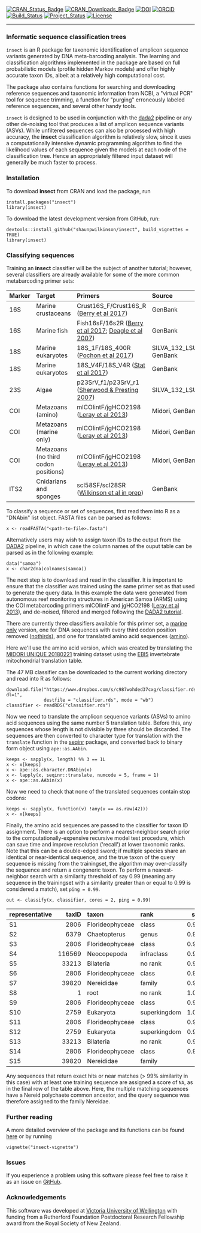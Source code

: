 [![CRAN\_Status\_Badge](http://www.r-pkg.org/badges/version/insect)](https://cran.r-project.org/package=insect)
[![CRAN\_Downloads\_Badge](http://cranlogs.r-pkg.org/badges/grand-total/insect)](https://cran.r-project.org/package=insect)
[![DOI](https://zenodo.org/badge/87808693.svg)](https://zenodo.org/badge/latestdoi/87808693)
[![ORCiD](https://img.shields.io/badge/ORCiD-0000--0002--7332--7931-brightgreen.svg)](http://orcid.org/0000-0002-7332-7931)
[![Build\_Status](https://travis-ci.org/shaunpwilkinson/insect.svg?branch=master)](https://travis-ci.org/shaunpwilkinson/insect)
[![Project\_Status](http://www.repostatus.org/badges/latest/active.svg)](http://www.repostatus.org/#active)
[![License](https://img.shields.io/badge/License-GPL%20v3-blue.svg)](http://www.gnu.org/licenses/gpl-3.0)

------------------------------------------------------------------------

### Informatic sequence classification trees

`insect` is an R package for taxonomic identification of amplicon
sequence variants generated by DNA meta-barcoding analysis. The learning
and classification algorithms implemented in the package are based on
full probabilistic models (profile hidden Markov models) and offer
highly accurate taxon IDs, albeit at a relatively high computational
cost.

The package also contains functions for searching and downloading
reference sequences and taxonomic information from NCBI, a "virtual PCR"
tool for sequence trimming, a function for "purging" erroneously labeled
reference sequences, and several other handy tools.

`insect` is designed to be used in conjunction with the
[dada2](https://benjjneb.github.io/dada2/index.html) pipeline or any
other de-noising tool that produces a list of amplicon sequence variants
(ASVs). While unfiltered sequences can also be processed with high
accuracy, the **insect** classification algorithm is relatively slow,
since it uses a computationally intensive dynamic programming algorithm
to find the likelihood values of each sequence given the models at each
node of the classification tree. Hence an appropriately filtered input
dataset will generally be much faster to process.

### Installation

To download **insect** from CRAN and load the package, run

    install.packages("insect")
    library(insect)

To download the latest development version from GitHub, run:

    devtools::install_github("shaunpwilkinson/insect", build_vignettes = TRUE) 
    library(insect)

### Classifying sequences

Training an **insect** classifier will be the subject of another
tutorial; however, several classifiers are already available for some of
the more common metabarcoding primer sets:

<!-- note newlines needed between html tags and code chunk -->
<table>
<thead>
<tr class="header">
<th align="left">Marker</th>
<th align="left">Target</th>
<th align="left">Primers</th>
<th align="left">Source</th>
<th align="left">Version</th>
<th align="right">Date</th>
<th align="left">Download</th>
</tr>
</thead>
<tbody>
<tr class="odd">
<td align="left">16S</td>
<td align="left">Marine crustaceans</td>
<td align="left">Crust16S_F/Crust16S_R (<a href="https://www.ncbi.nlm.nih.gov/pmc/articles/PMC5528208/">Berry et al 2017</a>)</td>
<td align="left">GenBank</td>
<td align="left">4</td>
<td align="right">20180626</td>
<td align="left"><a href="https://www.dropbox.com/s/9vl9gj3frw7ng1m/classifier.rds?dl=1">RDS (7.1 MB)</a></td>
</tr>
<tr class="even">
<td align="left">16S</td>
<td align="left">Marine fish</td>
<td align="left">Fish16sF/16s2R (<a href="https://www.ncbi.nlm.nih.gov/pmc/articles/PMC5528208/">Berry et al 2017</a>; <a href="https://www.ncbi.nlm.nih.gov/pmc/articles/PMC1959119/">Deagle et al 2007</a>)</td>
<td align="left">GenBank</td>
<td align="left">4</td>
<td align="right">20180627</td>
<td align="left"><a href="https://www.dropbox.com/s/fvfrd46exdah037/classifier.rds?dl=1">RDS (6.8MB)</a></td>
</tr>
<tr class="odd">
<td align="left">18S</td>
<td align="left">Marine eukaryotes</td>
<td align="left">18S_1F/18S_400R (<a href="https://www.ncbi.nlm.nih.gov/pubmed/24023913">Pochon et al 2017</a>)</td>
<td align="left">SILVA_132_LSUParc, GenBank</td>
<td align="left">5</td>
<td align="right">20180709</td>
<td align="left"><a href="https://www.dropbox.com/s/rmhh1g73jtipagu/classifier.rds?dl=1">RDS (11.8 MB)</a></td>
</tr>
<tr class="even">
<td align="left">18S</td>
<td align="left">Marine eukaryotes</td>
<td align="left">18S_V4F/18S_V4R (<a href="https://www.ncbi.nlm.nih.gov/pubmed/28947818">Stat et al 2017</a>)</td>
<td align="left">GenBank</td>
<td align="left">4</td>
<td align="right">20180525</td>
<td align="left"><a href="https://www.dropbox.com/s/s315gxuo4p24kx8/classifier.rds?dl=1">RDS (11.5 MB)</a></td>
</tr>
<tr class="odd">
<td align="left">23S</td>
<td align="left">Algae</td>
<td align="left">p23SrV_f1/p23SrV_r1 (<a href="https://onlinelibrary.wiley.com/doi/abs/10.1111/j.1529-8817.2007.00341.x">Sherwood &amp; Presting 2007</a>)</td>
<td align="left">SILVA_132_LSUParc</td>
<td align="left">1</td>
<td align="right">20180715</td>
<td align="left"><a href="https://www.dropbox.com/s/6o8cauqrlgnmwp5/classifier.rds?dl=1">RDS (26.9MB)</a></td>
</tr>
<tr class="even">
<td align="left">COI</td>
<td align="left">Metazoans (amino)</td>
<td align="left">mlCOIintF/jgHCO2198 (<a href="https://frontiersinzoology.biomedcentral.com/articles/10.1186/1742-9994-10-34">Leray et al 2013</a>)</td>
<td align="left">Midori, GenBank</td>
<td align="left">4aa</td>
<td align="right">20181009</td>
<td align="left"><a href="https://www.dropbox.com/s/c987wohded37cxg/classifier.rds?dl=1">RDS (47 MB)</a></td>
</tr>
<tr class="odd">
<td align="left">COI</td>
<td align="left">Metazoans (marine only)</td>
<td align="left">mlCOIintF/jgHCO2198 (<a href="https://frontiersinzoology.biomedcentral.com/articles/10.1186/1742-9994-10-34">Leray et al 2013</a>)</td>
<td align="left">Midori, GenBank</td>
<td align="left">4mo</td>
<td align="right">20181009</td>
<td align="left"><a href="https://www.dropbox.com/s/vn1yit2wkug9f7p/classifier.rds?dl=1">RDS (34.1 MB)</a></td>
</tr>
<tr class="even">
<td align="left">COI</td>
<td align="left">Metazoans (no third codon positions)</td>
<td align="left">mlCOIintF/jgHCO2198 (<a href="https://frontiersinzoology.biomedcentral.com/articles/10.1186/1742-9994-10-34">Leray et al 2013</a>)</td>
<td align="left">Midori, GenBank</td>
<td align="left">4nt</td>
<td align="right">20181009</td>
<td align="left"><a href="https://www.dropbox.com/s/bfvqnggi4jt591i/classifier.rds?dl=1">RDS (51.9 MB)</a></td>
</tr>
<tr class="odd">
<td align="left">ITS2</td>
<td align="left">Cnidarians and sponges</td>
<td align="left">scl58SF/scl28SR (<a href="https://www.dropbox.com/s/6hcs1goju60wqi4/README.txt?dl=1">Wilkinson et al in prep</a>)</td>
<td align="left">GenBank</td>
<td align="left">5</td>
<td align="right">20180920</td>
<td align="left"><a href="https://www.dropbox.com/s/f07cka6308ebk2o/classifier.rds?dl=1">RDS (6.6 MB)</a></td>
</tr>
</tbody>
</table>

To classify a sequence or set of sequences, first read them into R as a
"DNAbin" list object. FASTA files can be parsed as follows:

    x <- readFASTA("<path-to-file>.fasta")

Alternatively users may wish to assign taxon IDs to the output from the
[DADA2](https://www.nature.com/articles/nmeth.3869) pipeline, in which
case the column names of the ouput table can be parsed as in the
following example:

    data("samoa") 
    x <- char2dna(colnames(samoa))

The next step is to download and read in the classifier. It is important
to ensure that the classifier was trained using the same primer set as
that used to generate the query data. In this example the data were
generated from autonomous reef monitoring structures in American Samoa
(ARMS) using the COI metabarcoding primers mlCOIintF and jgHCO2198
([Leray et al
2013](https://frontiersinzoology.biomedcentral.com/articles/10.1186/1742-9994-10-34)),
and de-noised, filtered and merged following the [DADA2
tutorial](https://benjjneb.github.io/dada2/tutorial.html).

There are currently three classifiers available for this primer set, a
[marine
only](https://www.dropbox.com/s/vn1yit2wkug9f7p/classifier.rds?dl=1)
version, one for DNA sequences with every third codon position removed
([nothirds](https://www.dropbox.com/s/bfvqnggi4jt591i/classifier.rds?dl=1)),
and one for translated amino acid sequences
([amino](https://www.dropbox.com/s/c987wohded37cxg/classifier.rds?dl=1)).

Here we'll use the amino acid version, which was created by translating
the [MIDORI UNIQUE 20180221](http://reference-midori.info/download.php)
training dataset using the
[EBI5](https://www.ebi.ac.uk/ena/browse/translation-tables) invertebrate
mitochondrial translation table.

The 47 MB classifier can be downloaded to the current working directory
and read into R as follows:

    download.file("https://www.dropbox.com/s/c987wohded37cxg/classifier.rds?dl=1", 
                  destfile = "classifier.rds", mode = "wb")
    classifier <- readRDS("classifier.rds")

Now we need to translate the amplicon sequence variants (ASVs) to amino
acid sequences using the same number 5 translation table. Before this,
any sequences whose length is not divisible by three should be
discarded. The sequences are then converted to character type for
translation with the `translate` function in the
[seqinr](https://cran.r-project.org/package=seqinr) package, and
converted back to binary form object using `ape::as.AAbin`.

    keeps <- sapply(x, length) %% 3 == 1L
    x <- x[keeps]
    x <- ape::as.character.DNAbin(x)
    x <- lapply(x, seqinr::translate, numcode = 5, frame = 1)
    x <- ape::as.AAbin(x)

Now we need to check that none of the translated sequences contain stop
codons:

    keeps <- sapply(x, function(v) !any(v == as.raw(42)))
    x <- x[keeps]

Finally, the amino acid sequences are passed to the classifier for taxon
ID assignment. There is an option to perform a nearest-neighbor search
prior to the computationally-expensive recursive model test procedure,
which can save time and improve resolution ('recall') at lower taxonomic
ranks. Note that this can be a double-edged sword; if multiple species
share an identical or near-identical sequence, and the true taxon of the
query sequence is missing from the trainingset, the algorithm may
over-classify the sequence and return a congeneric taxon. To perform a
nearest-neighbor search with a similarity threshold of say 0.99 (meaning
any sequence in the trainingset with a similarity greater than or equal
to 0.99 is considered a match), set `ping = 0.99`.

    out <- classify(x, classifier, cores = 2, ping = 0.99)

<!-- note newlines needed between html tags and code chunk -->
<table>
<thead>
<tr class="header">
<th align="left">representative</th>
<th align="right">taxID</th>
<th align="left">taxon</th>
<th align="left">rank</th>
<th align="right">score</th>
<th align="left">kingdom</th>
<th align="left">phylum</th>
<th align="left">class</th>
<th align="left">order</th>
<th align="left">family</th>
<th align="left">genus</th>
<th align="left">species</th>
</tr>
</thead>
<tbody>
<tr class="odd">
<td align="left">S1</td>
<td align="right">2806</td>
<td align="left">Florideophyceae</td>
<td align="left">class</td>
<td align="right">0.9966</td>
<td align="left"></td>
<td align="left"></td>
<td align="left">Florideophyceae</td>
<td align="left"></td>
<td align="left"></td>
<td align="left"></td>
<td align="left"></td>
</tr>
<tr class="even">
<td align="left">S2</td>
<td align="right">6379</td>
<td align="left">Chaetopterus</td>
<td align="left">genus</td>
<td align="right">0.9881</td>
<td align="left">Metazoa</td>
<td align="left">Annelida</td>
<td align="left">Polychaeta</td>
<td align="left">Spionida</td>
<td align="left">Chaetopteridae</td>
<td align="left">Chaetopterus</td>
<td align="left"></td>
</tr>
<tr class="odd">
<td align="left">S3</td>
<td align="right">2806</td>
<td align="left">Florideophyceae</td>
<td align="left">class</td>
<td align="right">0.9769</td>
<td align="left"></td>
<td align="left"></td>
<td align="left">Florideophyceae</td>
<td align="left"></td>
<td align="left"></td>
<td align="left"></td>
<td align="left"></td>
</tr>
<tr class="even">
<td align="left">S4</td>
<td align="right">116569</td>
<td align="left">Neocopepoda</td>
<td align="left">infraclass</td>
<td align="right">0.9986</td>
<td align="left">Metazoa</td>
<td align="left">Arthropoda</td>
<td align="left">Hexanauplia</td>
<td align="left"></td>
<td align="left"></td>
<td align="left"></td>
<td align="left"></td>
</tr>
<tr class="odd">
<td align="left">S5</td>
<td align="right">33213</td>
<td align="left">Bilateria</td>
<td align="left">no rank</td>
<td align="right">0.9456</td>
<td align="left">Metazoa</td>
<td align="left"></td>
<td align="left"></td>
<td align="left"></td>
<td align="left"></td>
<td align="left"></td>
<td align="left"></td>
</tr>
<tr class="even">
<td align="left">S6</td>
<td align="right">2806</td>
<td align="left">Florideophyceae</td>
<td align="left">class</td>
<td align="right">0.9973</td>
<td align="left"></td>
<td align="left"></td>
<td align="left">Florideophyceae</td>
<td align="left"></td>
<td align="left"></td>
<td align="left"></td>
<td align="left"></td>
</tr>
<tr class="odd">
<td align="left">S7</td>
<td align="right">39820</td>
<td align="left">Nereididae</td>
<td align="left">family</td>
<td align="right">0.9110</td>
<td align="left">Metazoa</td>
<td align="left">Annelida</td>
<td align="left">Polychaeta</td>
<td align="left">Phyllodocida</td>
<td align="left">Nereididae</td>
<td align="left"></td>
<td align="left"></td>
</tr>
<tr class="even">
<td align="left">S8</td>
<td align="right">1</td>
<td align="left">root</td>
<td align="left">no rank</td>
<td align="right">1.0000</td>
<td align="left"></td>
<td align="left"></td>
<td align="left"></td>
<td align="left"></td>
<td align="left"></td>
<td align="left"></td>
<td align="left"></td>
</tr>
<tr class="odd">
<td align="left">S9</td>
<td align="right">2806</td>
<td align="left">Florideophyceae</td>
<td align="left">class</td>
<td align="right">0.9147</td>
<td align="left"></td>
<td align="left"></td>
<td align="left">Florideophyceae</td>
<td align="left"></td>
<td align="left"></td>
<td align="left"></td>
<td align="left"></td>
</tr>
<tr class="even">
<td align="left">S10</td>
<td align="right">2759</td>
<td align="left">Eukaryota</td>
<td align="left">superkingdom</td>
<td align="right">1.0000</td>
<td align="left"></td>
<td align="left"></td>
<td align="left"></td>
<td align="left"></td>
<td align="left"></td>
<td align="left"></td>
<td align="left"></td>
</tr>
<tr class="odd">
<td align="left">S11</td>
<td align="right">2806</td>
<td align="left">Florideophyceae</td>
<td align="left">class</td>
<td align="right">0.9424</td>
<td align="left"></td>
<td align="left"></td>
<td align="left">Florideophyceae</td>
<td align="left"></td>
<td align="left"></td>
<td align="left"></td>
<td align="left"></td>
</tr>
<tr class="even">
<td align="left">S12</td>
<td align="right">2759</td>
<td align="left">Eukaryota</td>
<td align="left">superkingdom</td>
<td align="right">0.9999</td>
<td align="left"></td>
<td align="left"></td>
<td align="left"></td>
<td align="left"></td>
<td align="left"></td>
<td align="left"></td>
<td align="left"></td>
</tr>
<tr class="odd">
<td align="left">S13</td>
<td align="right">33213</td>
<td align="left">Bilateria</td>
<td align="left">no rank</td>
<td align="right">0.9456</td>
<td align="left">Metazoa</td>
<td align="left"></td>
<td align="left"></td>
<td align="left"></td>
<td align="left"></td>
<td align="left"></td>
<td align="left"></td>
</tr>
<tr class="even">
<td align="left">S14</td>
<td align="right">2806</td>
<td align="left">Florideophyceae</td>
<td align="left">class</td>
<td align="right">0.9530</td>
<td align="left"></td>
<td align="left"></td>
<td align="left">Florideophyceae</td>
<td align="left"></td>
<td align="left"></td>
<td align="left"></td>
<td align="left"></td>
</tr>
<tr class="odd">
<td align="left">S15</td>
<td align="right">39820</td>
<td align="left">Nereididae</td>
<td align="left">family</td>
<td align="right">NA</td>
<td align="left">Metazoa</td>
<td align="left">Annelida</td>
<td align="left">Polychaeta</td>
<td align="left">Phyllodocida</td>
<td align="left">Nereididae</td>
<td align="left"></td>
<td align="left"></td>
</tr>
</tbody>
</table>

Any sequences that return exact hits or near matches (&gt; 99%
similarity in this case) with at least one training sequence are
assigned a score of `NA`, as in the final row of the table above. Here,
the multiple matching sequences have a Nereid polychaete common
ancestor, and the query sequence was therefore assigned to the family
Nereidae.

### Further reading

A more detailed overview of the package and its functions can be found
[here](https://rpubs.com/shaunpwilkinson/insect) or by running

    vignette("insect-vignette")

### Issues

If you experience a problem using this software please feel free to
raise it as an issue on
[GitHub](http://github.com/shaunpwilkinson/insect/issues).

### Acknowledgements

This software was developed at [Victoria University of
Wellington](http://www.victoria.ac.nz/) with funding from a Rutherford
Foundation Postdoctoral Research Fellowship award from the Royal Society
of New Zealand.
